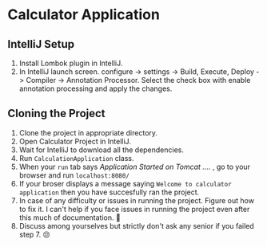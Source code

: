 # Calculator Application

## IntelliJ Setup
1. Install Lombok plugin in IntelliJ.
2. In IntelliJ launch screen. configure -> settings -> Build, Execute, Deploy -> Compiler -> Annotation Processor. Select the check box with enable annotation processing and apply the changes.

## Cloning the Project
1. Clone the project in appropriate directory.
2. Open Calculator Project in IntelliJ.
3. Wait for IntelliJ to download all the dependencies.
4. Run ```CalculationApplication``` class.
5. When your ```run``` tab says <em>Application Started on Tomcat .... </em>, go to your browser and run ```localhost:8080/```
6. If your broser displays a message saying ```Welcome to calculator application``` then you have succesfully ran the project.
7. In case of any difficulty or issues in running the project. Figure out how to fix it. I can't help if you face issues in running the project even after this much of documentation. :imp:
8. Discuss among yourselves but strictly don't ask any senior if you failed step 7. :unamused:


